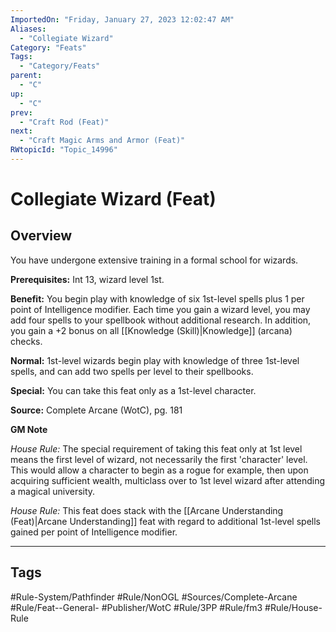 ```yaml
---
ImportedOn: "Friday, January 27, 2023 12:02:47 AM"
Aliases:
  - "Collegiate Wizard"
Category: "Feats"
Tags:
  - "Category/Feats"
parent:
  - "C"
up:
  - "C"
prev:
  - "Craft Rod (Feat)"
next:
  - "Craft Magic Arms and Armor (Feat)"
RWtopicId: "Topic_14996"
---
```

# Collegiate Wizard (Feat)
## Overview
You have undergone extensive training in a formal school for wizards.

**Prerequisites:** Int 13, wizard level 1st. 

**Benefit:** You begin play with knowledge of six 1st-level spells plus 1 per point of Intelligence modifier. Each time you gain a wizard level, you may add four spells to your spellbook without additional research. In addition, you gain a +2 bonus on all [[Knowledge (Skill)|Knowledge]] (arcana) checks. 

**Normal:** 1st-level wizards begin play with knowledge of three 1st-level spells, and can add two spells per level to their spellbooks.

**Special:** You can take this feat only as a 1st-level character. 

**Source:** Complete Arcane (WotC), pg. 181

**GM Note**

*House Rule:* The special requirement of taking this feat only at 1st level means the first level of wizard, not necessarily the first 'character' level. This would allow a character to begin as a rogue for example, then upon acquiring sufficient wealth, multiclass over to 1st level wizard after attending a magical university.

*House Rule:* This feat does stack with the [[Arcane Understanding (Feat)|Arcane Understanding]] feat with regard to additional 1st-level spells gained per point of Intelligence modifier.


---
## Tags
#Rule-System/Pathfinder #Rule/NonOGL #Sources/Complete-Arcane #Rule/Feat--General- #Publisher/WotC #Rule/3PP #Rule/fm3 #Rule/House-Rule

